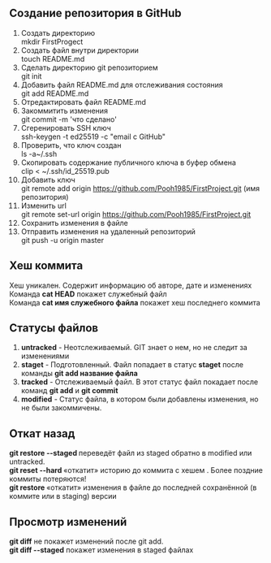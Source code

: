 ## **Создание репозитория в GitHub**
1. Создать директорию  
mkdir FirstProgect  
2. Создать файл внутри директории  
touch README.md  
3. Сделать директорию git репозиторием  
git init  
4. Добавить файл README.md для отслеживания состояния  
git add README.md  
5. Отредактировать файл README.md  
6. Закоммитить изменения  
git commit -m 'что сделано'  
7. Сгеренировать SSH ключ  
ssh-keygen -t ed25519 -c "email c GitHub"  
8. Проверить, что ключ создан  
ls -a~/.ssh  
9. Скопировать содержание публичного ключа в буфер обмена  
clip < ~/.ssh/id_25519.pub  
10. Добавить ключ  
git remote add origin https://github.com/Pooh1985/FirstProject.git (имя репозитория)  
11. Изменить url  
git remote set-url origin https://github.com/Pooh1985/FirstProject.git  
12. Сохранить изменения в файле  
13. Отправить изменения на удаленный репозиторий  
git push -u origin master  

## **Хеш коммита**  
Хеш уникален. Содержит информацию об авторе, дате и изменениях  
Команда **cat HEAD** покажет служебный файл  
Команда **cat имя служебного файла** покажет хеш последнего коммита  

## **Cтатусы файлов**  
1. **untracked** - Неотслеживаемый. GIT знает о нем, но не следит за изменениями  
2. **staget** - Подготовленный. Файл попадает в статус **staget** после команды **git add название файла**  
3. **tracked** - Отслеживаемый файл. В этот статус файл покадает после команд **git add** и **git commit** 
4. **modified** - Статус файла, в котором были добавлены изменения, но не были закоммичены.  

## **Откат назад**  
**git restore --staged <file>** переведёт файл из staged обратно в modified или untracked.  
**git reset --hard <commit hash>** «откатит» историю до коммита с хешем <hash>. Более поздние коммиты потеряются!  
**git restore <file>** «откатит» изменения в файле до последней сохранённой (в коммите или в staging) версии  

## **Просмотр изменений**  
**git diff** не покажет изменений после git add.  
**git diff --staged** покажет изменения в staged файлах
